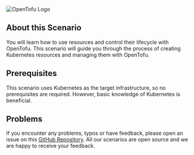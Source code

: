 ![OpenTofu Logo](https://raw.githubusercontent.com/opentofu/brand-artifacts/main/full/transparent/SVG/on-light.svg)

## About this Scenario

You will learn how to use resources and control their lifecycle with OpenTofu. This scenario will guide you through the
process of creating Kubernetes resources and managing them with OpenTofu.

## Prerequisites

This scenario uses Kubernetes as the target infrastructure, so no prerequisites are required. However, basic knowledge
of Kubernetes is beneficial.

## Problems

If you encounter any problems, typos or have feedback, please open an issue on
this [GitHub Repository](https://github.com/peak-scale/killercoda). All our scenarios are open source and we are happy
to receive your feedback.

